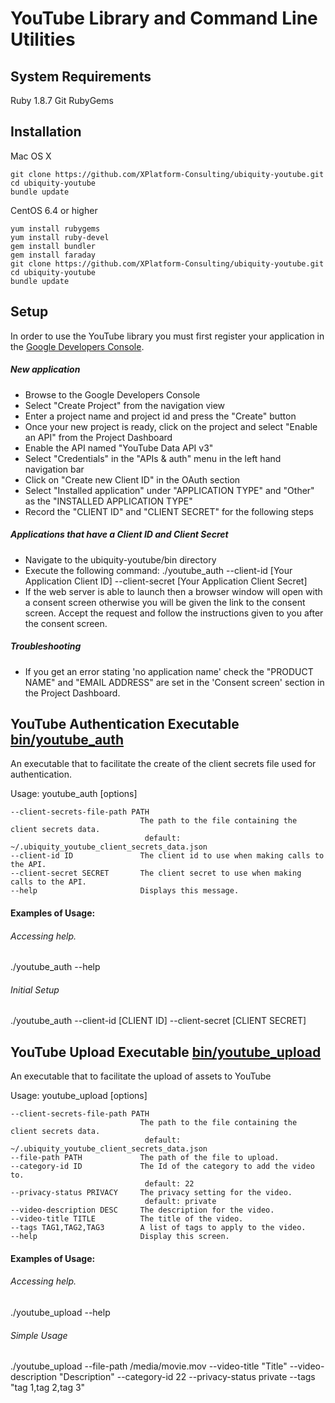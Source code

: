 YouTube Library and Command Line Utilities
==========================================

System Requirements
------------
Ruby 1.8.7
Git
RubyGems

Installation
------------

Mac OS X

    git clone https://github.com/XPlatform-Consulting/ubiquity-youtube.git
    cd ubiquity-youtube
    bundle update
    
CentOS 6.4 or higher

    yum install rubygems
    yum install ruby-devel
    gem install bundler
    gem install faraday
    git clone https://github.com/XPlatform-Consulting/ubiquity-youtube.git
    cd ubiquity-youtube
    bundle update

Setup
-----

  In order to use the YouTube library you must first register your application in the <a href="https://console.developers.google.com" target="_blank">Google Developers Console</a>.
  
##### New application
  - Browse to the Google Developers Console
  - Select "Create Project" from the navigation view
  - Enter a project name and project id and press the "Create" button
  - Once your new project is ready, click on the project and select "Enable an API" from the Project Dashboard
  - Enable the API named "YouTube Data API v3"
  - Select "Credentials" in the "APIs & auth" menu in the left hand navigation bar   
  - Click on "Create new Client ID" in the OAuth section
  - Select "Installed application" under "APPLICATION TYPE" and "Other" as the "INSTALLED APPLICATION TYPE"
  - Record the "CLIENT ID" and "CLIENT SECRET" for the following steps 
  
##### Applications that have a Client ID and Client Secret
  - Navigate to the ubiquity-youtube/bin directory
  - Execute the following command: ./youtube_auth --client-id [Your Application Client ID] --client-secret [Your Application Client Secret]
  - If the web server is able to launch then a browser window will open with a consent screen otherwise you will be given the link to the consent screen.
    Accept the request and follow the instructions given to you after the consent screen.
    

##### Troubleshooting
  - If you get an error stating 'no application name' check the "PRODUCT NAME" and "EMAIL ADDRESS" are set in the 'Consent screen' section in the Project Dashboard.
    
YouTube Authentication Executable [bin/youtube_auth](./bin/youtube_auth)
-------------------------------------------------------------------------
An executable that to facilitate the create of the client secrets file used for authentication.

Usage: youtube_auth [options]

    --client-secrets-file-path PATH
                                 The path to the file containing the client secrets data.
                                  default: ~/.ubiquity_youtube_client_secrets_data.json
    --client-id ID               The client id to use when making calls to the API.
    --client-secret SECRET       The client secret to use when making calls to the API.
    --help                       Displays this message.
        
#### Examples of Usage:

###### Accessing help.
  ./youtube_auth --help
  
###### Initial Setup
  ./youtube_auth --client-id [CLIENT ID] --client-secret [CLIENT SECRET]


YouTube Upload Executable [bin/youtube_upload](./bin/youtube_upload)
--------------------------------------------------------------------
An executable that to facilitate the upload of assets to YouTube

Usage: youtube_upload [options]

    --client-secrets-file-path PATH
                                 The path to the file containing the client secrets data.
                                  default: ~/.ubiquity_youtube_client_secrets_data.json
    --file-path PATH             The path of the file to upload.
    --category-id ID             The Id of the category to add the video to.
                                  default: 22
    --privacy-status PRIVACY     The privacy setting for the video.
                                  default: private
    --video-description DESC     The description for the video.
    --video-title TITLE          The title of the video.
    --tags TAG1,TAG2,TAG3        A list of tags to apply to the video.
    --help                       Display this screen.
        
#### Examples of Usage:

###### Accessing help.
  ./youtube_upload --help
  
###### Simple Usage
  ./youtube_upload --file-path /media/movie.mov --video-title "Title" --video-description "Description" --category-id 22 --privacy-status private --tags "tag 1,tag 2,tag 3" 
